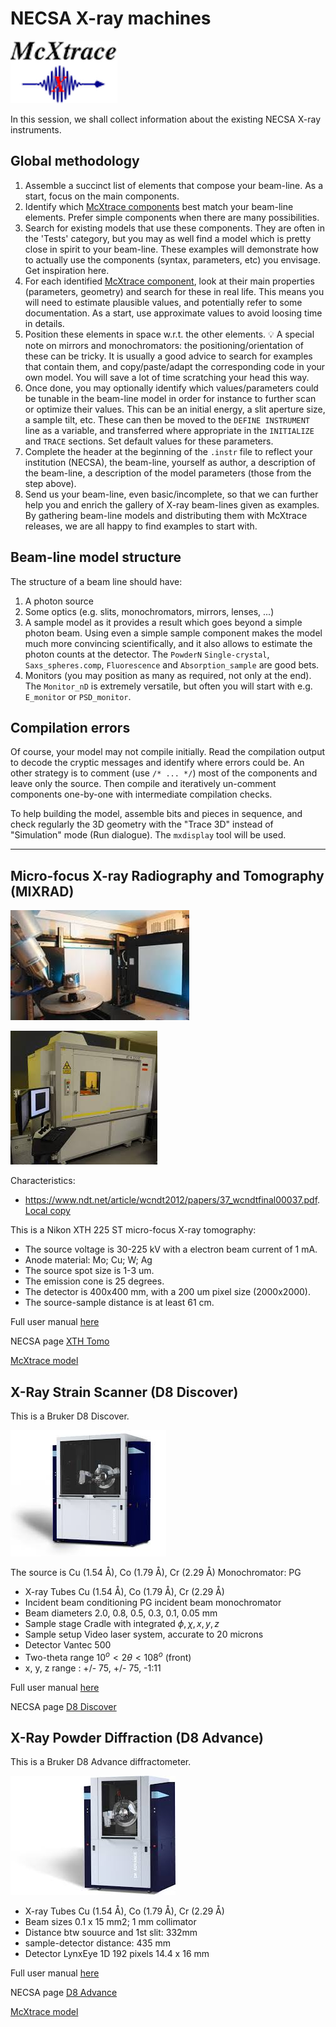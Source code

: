 # NECSA X-ray machines

![McXtrace](../../pics/mcxtrace-logo.png  "McXtrace")

In this session, we shall collect information about the existing NECSA X-ray instruments.

## Global methodology

1. Assemble a succinct list of elements that compose your beam-line. As a start, focus on the main components.
2. Identify which [McXtrace components](https://github.com/McStasMcXtrace/McCode/tree/main/mcxtrace-comps) best match your beam-line elements. Prefer simple components when there are many possibilities.
3. Search for existing models that use these components. They are often in the 'Tests' category, but you may as well find a model which is pretty close in spirit to your beam-line. These examples will demonstrate how to actually use the components (syntax, parameters, etc) you envisage. Get inspiration here.
4. For each identified [McXtrace component](https://github.com/McStasMcXtrace/McCode/tree/main/mcxtrace-comps), look at their main properties (parameters, geometry) and search for these in real life. This means you will need to estimate plausible values, and potentially refer to some documentation. As a start, use approximate values to avoid loosing time in details.
5. Position these elements in space w.r.t. the other elements. :bulb: A special note on mirrors and monochromators: the positioning/orientation of these can be tricky. It is usually a good advice to search for examples that contain them, and copy/paste/adapt the corresponding code in your own model. You will save a lot of time scratching your head this way.
6. Once done, you may optionally identify which values/parameters could be tunable in the beam-line model in order for instance to further scan or optimize their values. This can be an initial energy, a slit aperture size, a sample tilt, etc. These can then be moved to the `DEFINE INSTRUMENT` line as a variable, and transferred where appropriate in the `INITIALIZE` and `TRACE` sections. Set default values for these parameters.
7. Complete the header at the beginning of the `.instr` file to reflect your institution (NECSA), the beam-line, yourself as author, a description of the beam-line, a description of the model parameters (those from the step above).
7. Send us your beam-line, even basic/incomplete, so that we can further help you and enrich the gallery of X-ray beam-lines given as examples. By gathering beam-line models and distributing them with McXtrace releases, we are all happy to find examples to start with. 

## Beam-line model structure

The structure of a beam line should have:

1. A photon source
2. Some optics (e.g. slits, monochromators, mirrors, lenses, ...)
3. A sample model as it provides a result which goes beyond a simple photon beam. Using even a simple sample component makes the model much more convincing scientifically, and it also allows to estimate the photon counts at the detector. The `PowderN` `Single-crystal`, `Saxs_spheres.comp`, `Fluorescence` and `Absorption_sample` are good bets.
4. Monitors (you may position as many as required, not only at the end). The `Monitor_nD` is extremely versatile, but often you will start with e.g. `E_monitor` or `PSD_monitor`.

## Compilation errors

Of course, your model may not compile initially. Read the compilation output to decode the cryptic messages and identify where errors could be. An other strategy is to comment (use `/* ... */`) most of the components and leave only the source. Then compile and iteratively un-comment components one-by-one with intermediate compilation checks.

To help building the model, assemble bits and pieces in sequence, and check regularly the 3D geometry with the "Trace 3D" instead of "Simulation" mode (Run dialogue). The `mxdisplay` tool will be used.

---

## Micro-focus X-ray Radiography and Tomography (MIXRAD)

![Nikon XTH225](pics/Nikon-XTH225.jpeg)

![Nikon XTH225](pics/Nikon-XTH225-enclosure.jpeg)


Characteristics:
- <https://www.ndt.net/article/wcndt2012/papers/37_wcndtfinal00037.pdf>. [Local copy](pics/37_wcndtfinal00037.pdf)

This is a Nikon XTH 225 ST micro-focus X-ray tomography:

- The source voltage is 30-225 kV with a electron beam current of 1 mA.
- Anode material: Mo; Cu; W; Ag
- The source spot size is 1-3 um.
- The emission cone is 25 degrees.
- The detector is 400x400 mm, with a 200 um pixel size (2000x2000).
- The source-sample distance is at least 61 cm.

Full user manual [here](pics/xt_h_225.pdf)

NECSA page [XTH Tomo](https://www.necsa.co.za/service/micro-focus-x-ray-radiography-and-tomography-facility-mixrad/)

[McXtrace model](https://github.com/McStasMcXtrace/McCode/tree/main/mcxtrace-comps/examples/NECSA/NECSA_MIXRAD_Nikon_Tomo)

## X-Ray Strain Scanner (D8 Discover)

This is a Bruker D8 Discover.

![D8 Discover](pics/Brucker-D8-Discover.jpeg)

The source is Cu (1.54 Å), Co (1.79 Å), Cr (2.29 Å)
Monochromator: PG

- X-ray Tubes	Cu (1.54 Å), Co (1.79 Å), Cr (2.29 Å)
- Incident beam conditioning	PG incident beam monochromator
- Beam diameters	2.0, 0.8, 0.5, 0.3, 0.1, 0.05 mm
- Sample stage	Cradle with integrated $\phi, \chi, x, y, z$
- Sample setup	Video laser system, accurate to 20 microns
- Detector	Vantec 500
- Two-theta range	$10^o < 2\theta < 108^o$ (front)
- x, y, z range	: +/- 75, +/- 75, -1:11

Full user manual [here](pics/d8_advance_discover_user_manual_vol._1_doc-m88-exx153_v6.pdf)

NECSA page [D8 Discover](https://www.necsa.co.za/service/x-ray-strain-scanner-d8-discover/)

## X-Ray Powder Diffraction (D8 Advance)

This is a Bruker D8 Advance diffractometer.

![D8 Advance](pics/Brucker-D8-Advance.jpeg)

- X-ray Tubes Cu (1.54 Å), Co (1.79 Å), Cr (2.29 Å)
- Beam sizes 0.1 x 15 mm2; 1 mm collimator
- Distance btw souurce and 1st slit: 332mm
- sample-detector distance: 435 mm
- Detector LynxEye 1D 192 pixels 14.4 x 16 mm

Full user manual [here](pics/d8_advance_discover_user_manual_vol._1_doc-m88-exx153_v6.pdf)

NECSA page [D8 Advance](https://www.necsa.co.za/service/x-ray-powder-diffraction-d8-advance/)

[McXtrace model](https://github.com/McStasMcXtrace/McCode/tree/main/mcxtrace-comps/examples/NECSA/NECSA_Brucker_D8_Advance)

